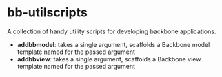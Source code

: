 bb-utilscripts
==============

A collection of handy utility scripts for developing backbone applications.

* __addbbmodel__: takes a single argument, scaffolds a Backbone model template named for the passed argument
* __addbbview__: takes a single argument, scaffolds a Backbone view template named for the passed argument

